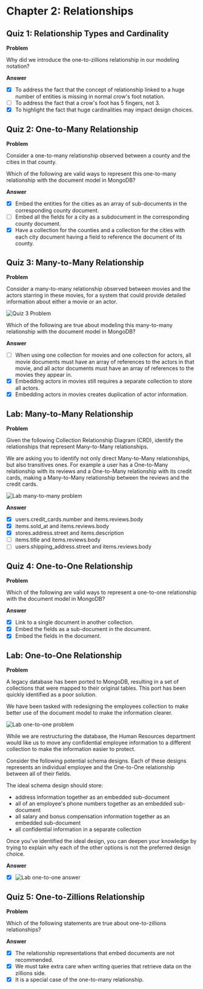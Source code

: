 # Chapter 2: Relationships

## Quiz 1: Relationship Types and Cardinality

**Problem**

Why did we introduce the one-to-zillions relationship in our modeling notation?

**Answer**

- [x] To address the fact that the concept of relationship linked to a huge number of entities is missing in normal crow's foot notation.
- [ ] To address the fact that a crow's foot has 5 fingers, not 3.
- [x] To highlight the fact that huge cardinalities may impact design choices.

## Quiz 2: One-to-Many Relationship

**Problem**

Consider a one-to-many relationship observed between a county and the cities in that county.

Which of the following are valid ways to represent this one-to-many relationship with the document model in MongoDB?

**Answer**

- [x] Embed the entities for the cities as an array of sub-documents in the corresponding county document.
- [ ] Embed all the fields for a city as a subdocument in the corresponding county document.
- [x] Have a collection for the counties and a collection for the cities with each city document having a field to reference the document of its county.

## Quiz 3: Many-to-Many Relationship

**Problem**

Consider a many-to-many relationship observed between movies and the actors starring in these movies, for a system that could provide detailed information about either a movie or an actor.

![Quiz 3 Problem](/M320:%20Data%20Modeling/images/quiz3-problem.png)

Which of the following are true about modeling this many-to-many relationship with the document model in MongoDB?

**Answer**

- [ ] When using one collection for movies and one collection for actors, all movie documents must have an array of references to the actors in that movie, and all actor documents must have an array of references to the movies they appear in.
- [x] Embedding actors in movies still requires a separate collection to store all actors.
- [x] Embedding actors in movies creates duplication of actor information.

## Lab: Many-to-Many Relationship

**Problem**

Given the following Collection Relationship Diagram (CRD), identify the relationships that represent Many-to-Many relationships.

We are asking you to identify not only direct Many-to-Many relationships, but also transitives ones. For example a user has a One-to-Many relationship with its reviews and a One-to-Many relationship with its credit cards, making a Many-to-Many relationship between the reviews and the credit cards.

![Lab many-to-many problem](/M320:%20Data%20Modeling/images/lab-many-to-many-problem.png)

**Answer**

- [x] users.credit_cards.number and items.reviews.body
- [x] items.sold_at and items.reviews.body
- [x] stores.address.street and items.description
- [ ] items.title and items.reviews.body
- [ ] users.shipping_address.street and items.reviews.body

## Quiz 4: One-to-One Relationship

**Problem**

Which of the following are valid ways to represent a one-to-one relationship with the document model in MongoDB?

**Answer**

- [x] Link to a single document in another collection.
- [x] Embed the fields as a sub-document in the document.
- [x] Embed the fields in the document.

## Lab: One-to-One Relationship

**Problem**

A legacy database has been ported to MongoDB, resulting in a set of collections that were mapped to their original tables. This port has been quickly identified as a poor solution.

We have been tasked with redesigning the employees collection to make better use of the document model to make the information clearer.

![Lab one-to-one problem](/M320:%20Data%20Modeling/images/lab-one-to-one-problem.png)

While we are restructuring the database, the Human Resources department would like us to move any confidential employee information to a different collection to make the information easier to protect.

Consider the following potential schema designs. Each of these designs represents an individual employee and the One-to-One relationship between all of their fields.

The ideal schema design should store:

- address information together as an embedded sub-document
- all of an employee's phone numbers together as an embedded sub-document
- all salary and bonus compensation information together as an embedded sub-document
- all confidential information in a separate collection

Once you've identified the ideal design, you can deepen your knowledge by trying to explain why each of the other options is not the preferred design choice.

**Answer**

- [x] ![Lab one-to-one answer](/M320:%20Data%20Modeling/images/lab-one-to-one-answer.png)

## Quiz 5: One-to-Zillions Relationship

**Problem**

Which of the following statements are true about one-to-zillions relationships?

**Answer**

- [x] The relationship representations that embed documents are not recommended.
- [x] We must take extra care when writing queries that retrieve data on the zillions side.
- [x] It is a special case of the one-to-many relationship.
